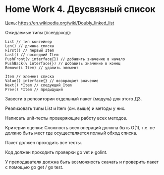 # Home Work 4. Двусвязный список
Цель: https://en.wikipedia.org/wiki/Doubly_linked_list

Ожидаемые типы (псевдокод):
```
List // тип контейнер
Len() // длинна списка
First() // первый Item
Last() // последний Item
PushFront(v interface{}) // добавить значение в начало
PushBack(v interface{}) // добавить значение в конец
Remove(i Item) // удалить элемент

Item // элемент списка
Value() interface{} // возвращает значение
Next() *Item // следующий Item
Prev() *Item // предыдущий
```
Завести в репозитории отдельный пакет (модуль) для этого ДЗ.

Реализовать типы List и Item (см. выше) и методы у них.

Написать unit-тесты проверяющие работу всех методов.

Критерии оценки: Сложность всех операций должна быть O(1), т.е. не должно быть мест где осуществляется полный обход списка.

Пакет должен проходить все тесты.

Код должен проходить проверки go vet и golint.

У преподавателя должна быть возможность скачать и проверить пакет с помощью go get / go test.
